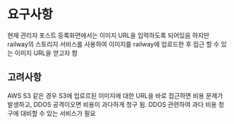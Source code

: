 # 요구사항

현재 관리자 포스트 등록화면에서는 이미지 URL을 입력하도록 되어있음
하지만 railway의 스토리지 서비스를 사용하여 이미지를 railway에 업로드한 후 접근 할 수 있는 이미지 URL을 얻고자 함

## 고려사항

AWS S3 같은 경우 S3에 업로르된 이미지에 대한 URL을 바로 접근하면 비용 문제가 발생하고, DDOS 공격이오면 비용이 과다하게 청구 됨.
DDOS 관련하여 과다 비용 청구에 대비할 수 있는 서비스가 필요
